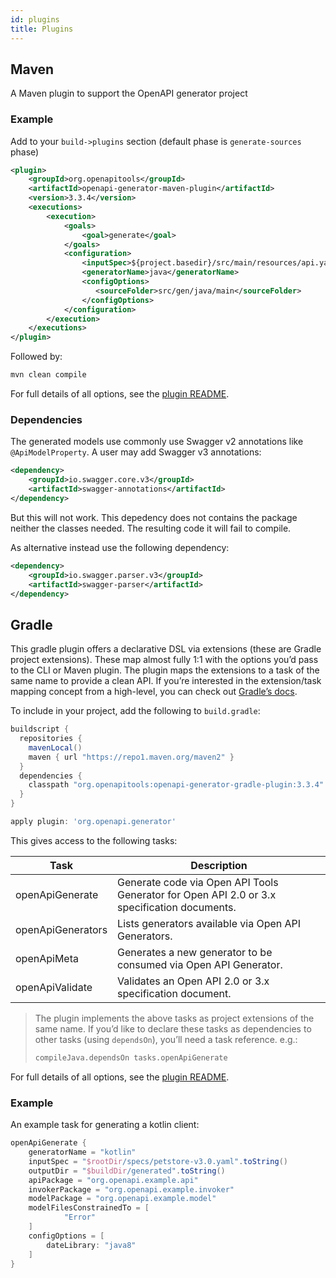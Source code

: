 ```yaml
---
id: plugins
title: Plugins
---
```


## Maven

A Maven plugin to support the OpenAPI generator project

### Example

Add to your `build->plugins` section (default phase is `generate-sources` phase)

```xml
<plugin>
    <groupId>org.openapitools</groupId>
    <artifactId>openapi-generator-maven-plugin</artifactId>
    <version>3.3.4</version>
    <executions>
        <execution>
            <goals>
                <goal>generate</goal>
            </goals>
            <configuration>
                <inputSpec>${project.basedir}/src/main/resources/api.yaml</inputSpec>
                <generatorName>java</generatorName>
                <configOptions>
                   <sourceFolder>src/gen/java/main</sourceFolder>
                </configOptions>
            </configuration>
        </execution>
    </executions>
</plugin>
```

Followed by:

```bash
mvn clean compile
```

For full details of all options, see the [plugin README](https://github.com/OpenAPITools/openapi-generator/tree/master/modules/openapi-generator-maven-plugin).

### Dependencies

The generated models use commonly use Swagger v2 annotations like `@ApiModelProperty`. A user may add Swagger v3 annotations:

```xml
<dependency>
    <groupId>io.swagger.core.v3</groupId>
    <artifactId>swagger-annotations</artifactId>
</dependency>
```

But this will not work. This depedency does not contains the package neither the classes needed. The resulting code it will fail to compile.

As alternative instead use the following dependency:

```xml
<dependency>
    <groupId>io.swagger.parser.v3</groupId>
    <artifactId>swagger-parser</artifactId>
</dependency>
```

## Gradle

This gradle plugin offers a declarative DSL via extensions (these are Gradle project extensions). These map almost fully 1:1 with the options you’d pass to the CLI or Maven plugin. The plugin maps the extensions to a task of the same name to provide a clean API. If you’re interested in the extension/task mapping concept from a high-level, you can check out [Gradle’s docs](https://docs.gradle.org/current/userguide/custom_plugins.html#sec:mapping_extension_properties_to_task_properties).

To include in your project, add the following to `build.gradle`:

```groovy
buildscript {
  repositories {
    mavenLocal()
    maven { url "https://repo1.maven.org/maven2" }
  }
  dependencies {
    classpath "org.openapitools:openapi-generator-gradle-plugin:3.3.4"
  }
}

apply plugin: 'org.openapi.generator'
```

This gives access to the following tasks:

| Task | Description |
| ---- | ----------- |
| openApiGenerate | Generate code via Open API Tools Generator for Open API 2.0 or 3.x specification documents. |
| openApiGenerators | Lists generators available via Open API Generators. |
| openApiMeta  | Generates a new generator to be consumed via Open API Generator. | 
| openApiValidate  | Validates an Open API 2.0 or 3.x specification document. |

> The plugin implements the above tasks as project extensions of the same name. If you’d like to declare these tasks as dependencies to other tasks (using `dependsOn`), you’ll need a task reference. e.g.:
> ```groovy
> compileJava.dependsOn tasks.openApiGenerate
> ```

For full details of all options, see the [plugin README](https://github.com/OpenAPITools/openapi-generator/tree/master/modules/openapi-generator-gradle-plugin).

### Example

An example task for generating a kotlin client:

```groovy
openApiGenerate {
    generatorName = "kotlin"
    inputSpec = "$rootDir/specs/petstore-v3.0.yaml".toString()
    outputDir = "$buildDir/generated".toString()
    apiPackage = "org.openapi.example.api"
    invokerPackage = "org.openapi.example.invoker"
    modelPackage = "org.openapi.example.model"
    modelFilesConstrainedTo = [
            "Error"
    ]
    configOptions = [
        dateLibrary: "java8"
    ]
}
```

